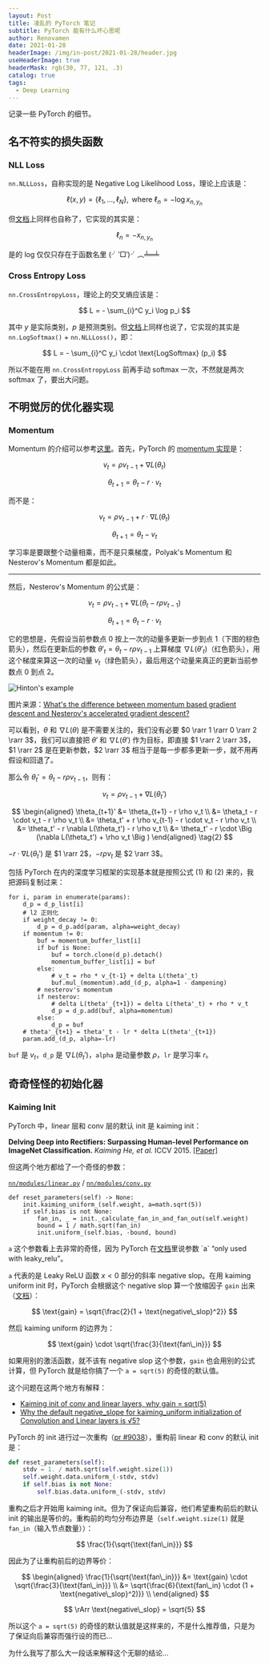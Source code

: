 ```yaml
---
layout: Post
title: 凌乱的 PyTorch 笔记
subtitle: PyTorch 能有什么坏心思呢
author: Renovamen
date: 2021-01-28
headerImage: /img/in-post/2021-01-28/header.jpg
useHeaderImage: true
headerMask: rgb(30, 77, 121, .3)
catalog: true
tags:
  - Deep Learning
---
```


记录一些 PyTorch 的细节。

<!-- more -->

## 名不符实的损失函数

### NLL Loss

`nn.NLLLoss`，自称实现的是 Negative Log Likelihood Loss，理论上应该是：

$$
\ell (x, y) = \{ \ell_1, \dots, \ell_N \}, \text{ where } \ell_n = - \log x_{n, y_n}
$$

但[文档](https://pytorch.org/docs/stable/generated/torch.nn.NLLLoss.html)上同样也自称了，它实现的其实是：

$$
\ell_n = - x_{n, y_n}
$$

是的 log 仅仅只存在于函数名里 (╯‵□′)╯︵╧═╧

### Cross Entropy Loss

`nn.CrossEntropyLoss`，理论上的交叉熵应该是：

$$
L = - \sum_{i}^C y_i \log p_i
$$

其中 $y$ 是实际类别，$p$ 是预测类别。但[文档](https://pytorch.org/docs/stable/generated/torch.nn.CrossEntropyLoss.html)上同样也说了，它实现的其实是 `nn.LogSoftmax()` + `nn.NLLLoss()`，即：

$$
L = - \sum_{i}^C y_i \cdot \text{LogSoftmax} (p_i)
$$

所以不能在用 `nn.CrossEntropyLoss` 前再手动 softmax 一次，不然就是两次 softmax 了，要出大问题。


## 不明觉厉的优化器实现

### Momentum

Momentum 的介绍可以参考[这里](/post/2020/07/10/messy-notes-nlp/#一阶动量)。首先，PyTorch 的 [momentum 实现](https://github.com/pytorch/pytorch/blob/7a8c64da4d93fef5986aee5ada59289b5387cf8e/torch/optim/functional.py#L143)是：

$$
v_t = \rho v_{t-1} + \nabla L(\theta_t)
$$

$$
\theta_{t+1} = \theta_t - r \cdot v_t
$$

而不是：

$$
v_t = \rho v_{t-1} + r \cdot \nabla L(\theta_t)
$$

$$
\theta_{t+1} = \theta_t - v_t
$$

学习率是要跟整个动量相乘，而不是只乘梯度，Polyak's Momentum 和 Nesterov's Momentum 都是如此。

---

然后，Nesterov's Momentum 的公式是：

$$
v_t = \rho v_{t-1} + \nabla L(\theta_t - r \rho v_{t-1})
$$

$$
\theta_{t+1} = \theta_t - r \cdot v_t
$$

它的思想是，先假设当前参数点 0 按上一次的动量多更新一步到点 1（下图的棕色箭头），然后在更新后的参数 $\theta'_t = \theta_t - r \rho v_{t-1}$ 上算梯度 $\nabla L(\theta'_t)$（红色箭头），用这个梯度来算这一次的动量 $v_t$（绿色箭头），最后用这个动量来真正的更新当前参数点 0 到点 2。

![Hinton's example](/img/in-post/2021-01-28/nesterov-momentum-hinton.png)

<p class="desc">图片来源：<a href="https://stats.stackexchange.com/questions/179915/whats-the-difference-between-momentum-based-gradient-descent-and-nesterovs-acc" target="_blank">What's the difference between momentum based gradient descent and Nesterov's accelerated gradient descent?</a></p>

可以看到，$\theta$ 和 $\nabla L(\theta)$ 是不需要关注的，我们没有必要 $0 \rarr 1 \rarr 0 \rarr 2 \rarr 3$，我们可以直接把 $\theta'$ 和 $\nabla L(\theta')$ 作为目标，即直接 $1 \rarr 2 \rarr 3$，$1 \rarr 2$ 是在更新参数，$2 \rarr 3$ 相当于是每一步都多更新一步，就不用再假设和回退了。

那么令 $\theta_t' = \theta_t - r \rho v_{t-1}$，则有：

$$
v_t = \rho v_{t-1} + \nabla L(\theta_t') \tag{1}
$$

$$
\begin{aligned}
   \theta_{t+1}' &= \theta_{t+1} - r \rho v_t \\
    &= \theta_t - r \cdot v_t - r \rho v_t \\
    &= \theta_t' + r \rho v_{t-1} - r \cdot v_t - r \rho v_t \\
    &= \theta_t' - r \nabla L(\theta_t') - r \rho v_t \\
    &= \theta_t' - r \cdot \Big (\nabla L(\theta_t') + \rho v_t \Big )
\end{aligned}  \tag{2}
$$

$- r \cdot \nabla L(\theta_t')$ 是 $1 \rarr 2$，$- r \rho v_t$ 是 $2 \rarr 3$。

包括 PyTorch 在内的深度学习框架的实现基本就是按照公式 $(1)$ 和 $(2)$ 来的，我把源码复制过来：

```python{13,17,21}
for i, param in enumerate(params):
    d_p = d_p_list[i]
    # l2 正则化
    if weight_decay != 0:
        d_p = d_p.add(param, alpha=weight_decay)
    if momentum != 0:
        buf = momentum_buffer_list[i]
        if buf is None:
            buf = torch.clone(d_p).detach()
            momentum_buffer_list[i] = buf
        else:
            # v_t = rho * v_{t-1} + delta L(theta'_t)
            buf.mul_(momentum).add_(d_p, alpha=1 - dampening)
        # nesterov's momentum
        if nesterov:
            # delta L(theta'_{t+1}) = delta L(theta'_t) + rho * v_t
            d_p = d_p.add(buf, alpha=momentum)
        else:
            d_p = buf
    # theta'_{t+1} = theta'_t - lr * delta L(theta'_{t+1})
    param.add_(d_p, alpha=-lr)
```

`buf` 是 $v_t$，`d_p` 是 $\nabla L(\theta_t')$，`alpha` 是动量参数 $\rho$，`lr` 是学习率 $r$。


## 奇奇怪怪的初始化器

### Kaiming Init

PyTorch 中，linear 层和 conv 层的默认 init 是 kaiming init：

**Delving Deep into Rectifiers: Surpassing Human-level Performance on ImageNet Classification.** *Kaiming He, et al.* ICCV 2015. [[Paper]](https://arxiv.org/pdf/1502.01852.pdf)

但这两个地方都给了一个奇怪的参数：

[`nn/modules/linear.py`](https://github.com/pytorch/pytorch/blob/7a8c64da4d93fef5986aee5ada59289b5387cf8e/torch/nn/modules/linear.py#L86) / [`nn/modules/conv.py`](https://github.com/pytorch/pytorch/blob/7a8c64da4d93fef5986aee5ada59289b5387cf8e/torch/nn/modules/conv.py#L111)

```python{2}
def reset_parameters(self) -> None:
    init.kaiming_uniform_(self.weight, a=math.sqrt(5))
    if self.bias is not None:
        fan_in, _ = init._calculate_fan_in_and_fan_out(self.weight)
        bound = 1 / math.sqrt(fan_in)
        init.uniform_(self.bias, -bound, bound)
```

`a` 这个参数看上去非常的奇怪，因为 PyTorch 在[文档](https://pytorch.org/docs/stable/nn.init.html#torch.nn.init.kaiming_uniform_)里说参数 `a` “only used with leaky_relu”。

`a` 代表的是 Leaky ReLU 函数 $x < 0$ 部分的斜率 negative slop。在用 kaiming uniform init 时，PyTorch 会根据这个 negative slop 算一个放缩因子 `gain` 出来（[文档](https://pytorch.org/docs/stable/nn.init.html#torch.nn.init.calculate_gain)）：

$$
\text{gain} = \sqrt{\frac{2}{1 + \text{negative\_slop}^2}}
$$

然后 kaiming uniform 的边界为：

$$
\text{gain} \cdot \sqrt{\frac{3}{\text{fan\_in}}}
$$

如果用别的激活函数，就不该有 negative slop 这个参数，`gain` 也会用别的公式计算，但 PyTorch 就是给你搞了一个 `a = sqrt(5)` 的奇怪的默认值。

这个问题在这两个地方有解释：

- [Kaiming init of conv and linear layers, why gain = sqrt(5)](https://github.com/pytorch/pytorch/issues/15314)
- [Why the default negative_slope for kaiming_uniform initialization of Convolution and Linear layers is √5?](https://discuss.pytorch.org/t/why-the-default-negative-slope-for-kaiming-uniform-initialization-of-convolution-and-linear-layers-is-5/29290)

PyTorch 的 init 进行过一次重构（[pr #9038](https://github.com/pytorch/pytorch/pull/9038)），重构前 linear 和 conv 的默认 init 是：

```python
def reset_parameters(self):
    stdv = 1. / math.sqrt(self.weight.size(1))
    self.weight.data.uniform_(-stdv, stdv)
    if self.bias is not None:
        self.bias.data.uniform_(-stdv, stdv)
```

重构之后才开始用 kaiming init。但为了保证向后兼容，他们希望重构前后的默认 init 的输出是等价的。重构前的均匀分布边界是（`self.weight.size(1)` 就是 `fan_in`（输入节点数量））：

$$
\frac{1}{\sqrt{\text{fan\_in}}}
$$

因此为了让重构前后的边界等价：

$$
\begin{aligned}
   \frac{1}{\sqrt{\text{fan\_in}}} &= \text{gain} \cdot \sqrt{\frac{3}{\text{fan\_in}}} \\
    &= \sqrt{\frac{6}{\text{fan\_in} \cdot (1 + \text{negative\_slop}^2)}} \\
\end{aligned} 
$$

$$
\rArr \text{negative\_slop} = \sqrt{5}
$$

所以这个 `a = sqrt(5)` 的奇怪的默认值就是这样来的，不是什么推荐值，只是为了保证向后兼容而强行设的而已...

为什么我写了那么大一段话来解释这个无聊的结论...
